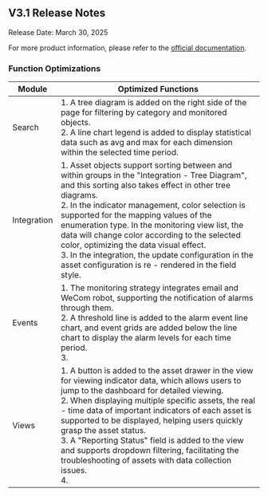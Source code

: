 ## **V3.1 Release Notes**

Release Date: March 30, 2025

For more product information, please refer to the [official documentation](https://wd.canway.net/?cat=31).

### **Function Optimizations**
| Module | Optimized Functions |
|--|--|
| Search | 1. A tree diagram is added on the right side of the page for filtering by category and monitored objects.<br />2. A line chart legend is added to display statistical data such as avg and max for each dimension within the selected time period. |
| Integration | 1. Asset objects support sorting between and within groups in the "Integration - Tree Diagram", and this sorting also takes effect in other tree diagrams.<br />2. In the indicator management, color selection is supported for the mapping values of the enumeration type. In the monitoring view list, the data will change color according to the selected color, optimizing the data visual effect.<br />3. In the integration, the update configuration in the asset configuration is re - rendered in the field style. |
| Events | 1. The monitoring strategy integrates email and WeCom robot, supporting the notification of alarms through them.<br />2. A threshold line is added to the alarm event line chart, and event grids are added below the line chart to display the alarm levels for each time period.<br />3. |
| Views | 1. A button is added to the asset drawer in the view for viewing indicator data, which allows users to jump to the dashboard for detailed viewing.<br />2. When displaying multiple specific assets, the real - time data of important indicators of each asset is supported to be displayed, helping users quickly grasp the asset status.<br />3. A "Reporting Status" field is added to the view and supports dropdown filtering, facilitating the troubleshooting of assets with data collection issues.<br />4. |
